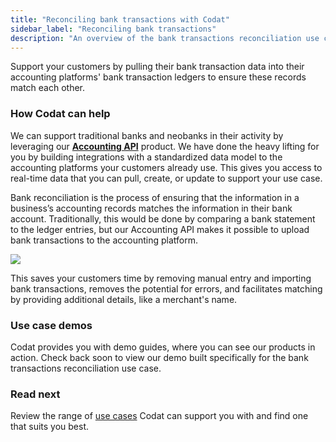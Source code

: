 ```yaml
---
title: "Reconciling bank transactions with Codat"
sidebar_label: "Reconciling bank transactions"
description: "An overview of the bank transactions reconciliation use case supported by Codat"
---
```


Support your customers by pulling their bank transaction data into their accounting platforms' bank transaction ledgers to ensure these records match each other.

### How Codat can help

We can support traditional banks and neobanks in their activity by leveraging our **[Accounting API](/accounting-api/overview)** product. We have done the heavy lifting for you by building integrations with a standardized data model to the accounting platforms your customers already use. This gives you access to real-time data that you can pull, create, or update to support your use case.

Bank reconciliation is the process of ensuring that the information in a business’s accounting records matches the information in their bank account. Traditionally, this would be done by comparing a bank statement to the ledger entries, but our Accounting API makes it possible to upload bank transactions to the accounting platform.

![](/img/use-cases/summary-pages/6c7b9e84-bank-reconciliation.png)

This saves your customers time by removing manual entry and importing bank transactions, removes the potential for errors, and facilitates matching by providing additional details, like a merchant's name. 

### Use case demos

Codat provides you with demo guides, where you can see our products in action. Check back soon to view our demo built specifically for the bank transactions reconciliation use case.

### Read next

Review the range of [use cases](/usecases/overview) Codat can support you with and find one that suits you best.